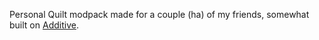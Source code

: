 Personal Quilt modpack made for a couple (ha) of my friends, somewhat built on [Additive](https://modrinth.com/modpack/additive).
